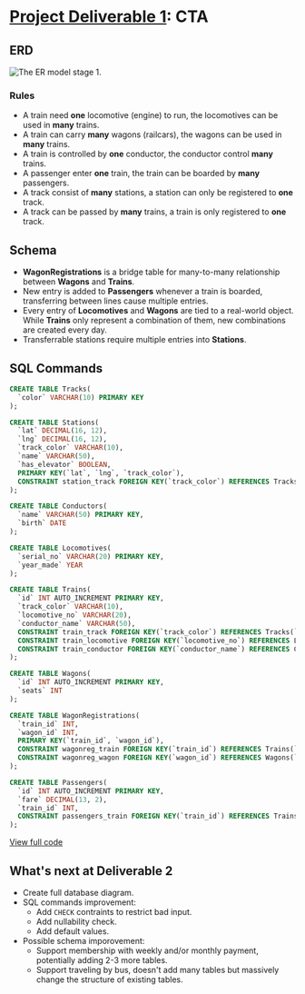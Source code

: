 # [Project Deliverable 1](https://github.com/hendraanggrian/IIT-CS425/raw/assets/assignments/project.pdf): CTA

## ERD

![The ER model stage 1.](https://github.com/hendraanggrian/IIT-CS425/raw/assets/cta/erd1.png)

### Rules

- A train need **one** locomotive (engine) to run, the locomotives can be used
  in **many** trains.
- A train can carry **many** wagons (railcars), the wagons can be used in
  **many** trains.
- A train is controlled by **one** conductor, the conductor control **many**
  trains.
- A passenger enter **one** train, the train can be boarded by **many**
  passengers.
- A track consist of **many** stations, a station can only be registered to
  **one** track.
- A track can be passed by **many** trains, a train is only registered to
  **one** track.

## Schema

- **WagonRegistrations** is a bridge table for many-to-many relationship
  between **Wagons** and **Trains**.
- New entry is added to **Passengers** whenever a train is boarded, transferring
  between lines cause multiple entries.
- Every entry of **Locomotives** and **Wagons** are tied to a real-world object.
  While **Trains** only represent a combination of them, new combinations are
  created every day.
- Transferrable stations require multiple entries into **Stations**.

## SQL Commands

```sql
CREATE TABLE Tracks(
  `color` VARCHAR(10) PRIMARY KEY
);

CREATE TABLE Stations(
  `lat` DECIMAL(16, 12),
  `lng` DECIMAL(16, 12),
  `track_color` VARCHAR(10),
  `name` VARCHAR(50),
  `has_elevator` BOOLEAN,
  PRIMARY KEY(`lat`, `lng`, `track_color`),
  CONSTRAINT station_track FOREIGN KEY(`track_color`) REFERENCES Tracks(`color`)
);

CREATE TABLE Conductors(
  `name` VARCHAR(50) PRIMARY KEY,
  `birth` DATE
);

CREATE TABLE Locomotives(
  `serial_no` VARCHAR(20) PRIMARY KEY,
  `year_made` YEAR
);

CREATE TABLE Trains(
  `id` INT AUTO_INCREMENT PRIMARY KEY,
  `track_color` VARCHAR(10),
  `locomotive_no` VARCHAR(20),
  `conductor_name` VARCHAR(50),
  CONSTRAINT train_track FOREIGN KEY(`track_color`) REFERENCES Tracks(`color`),
  CONSTRAINT train_locomotive FOREIGN KEY(`locomotive_no`) REFERENCES Locomotives(`serial_no`),
  CONSTRAINT train_conductor FOREIGN KEY(`conductor_name`) REFERENCES Conductors(`name`)
);

CREATE TABLE Wagons(
  `id` INT AUTO_INCREMENT PRIMARY KEY,
  `seats` INT
);

CREATE TABLE WagonRegistrations(
  `train_id` INT,
  `wagon_id` INT,
  PRIMARY KEY(`train_id`, `wagon_id`),
  CONSTRAINT wagonreg_train FOREIGN KEY(`train_id`) REFERENCES Trains(`id`),
  CONSTRAINT wagonreg_wagon FOREIGN KEY(`wagon_id`) REFERENCES Wagons(`id`)
);

CREATE TABLE Passengers(
  `id` INT AUTO_INCREMENT PRIMARY KEY,
  `fare` DECIMAL(13, 2),
  `train_id` INT,
  CONSTRAINT passengers_train FOREIGN KEY(`train_id`) REFERENCES Trains(`id`)
);
```

[View full code](https://github.com/hendraanggrian/IIT-CS425/blob/main/cta/initialize.sql)

## What's next at Deliverable 2

- Create full database diagram.
- SQL commands improvement:
  - Add `CHECK` contraints to restrict bad input.
  - Add nullability check.
  - Add default values.
- Possible schema imporovement:
  - Support membership with weekly and/or monthly payment, potentially adding
    2-3 more tables.
  - Support traveling by bus, doesn't add many tables but massively change the
    structure of existing tables.

